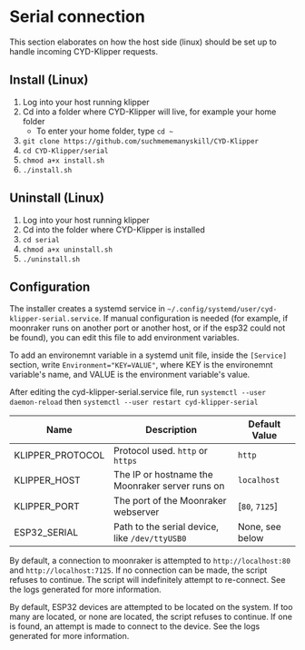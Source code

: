 # Serial connection

This section elaborates on how the host side (linux) should be set up to handle incoming CYD-Klipper requests.

## Install (Linux)

1. Log into your host running klipper 
1. Cd into a folder where CYD-Klipper will live, for example your home folder
    - To enter your home folder, type `cd ~`
1. `git clone https://github.com/suchmememanyskill/CYD-Klipper`
1. `cd CYD-Klipper/serial`
1. `chmod a+x install.sh`
1. `./install.sh`

## Uninstall (Linux)
1. Log into your host running klipper 
1. Cd into the folder where CYD-Klipper is installed
1. `cd serial`
1. `chmod a+x uninstall.sh`
1. `./uninstall.sh`

## Configuration

The installer creates a systemd service in `~/.config/systemd/user/cyd-klipper-serial.service`. If manual configuration is needed (for example, if moonraker runs on another port or another host, or if the esp32 could not be found), you can edit this file to add environment variables.

To add an environemnt variable in a systemd unit file, inside the `[Service]` section, write `Environment="KEY=VALUE"`, where KEY is the environemnt variable's name, and VALUE is the environment variable's value.

After editing the cyd-klipper-serial.service file, run `systemctl --user daemon-reload` then `systemctl --user restart cyd-klipper-serial`

| Name | Description | Default Value |
| --- | --- | --- |
|KLIPPER_PROTOCOL|Protocol used. `http` or `https`|`http`|
|KLIPPER_HOST|The IP or hostname the Moonraker server runs on|`localhost`|
|KLIPPER_PORT|The port of the Moonraker webserver|[`80`, `7125`]|
|ESP32_SERIAL|Path to the serial device, like `/dev/ttyUSB0`|None, see below

By default, a connection to moonraker is attempted to `http://localhost:80` and `http://localhost:7125`. If no connection can be made, the script refuses to continue. The script will indefinitely attempt to re-connect. See the logs generated for more information.

By default, ESP32 devices are attempted to be located on the system. If too many are located, or none are located, the script refuses to continue. If one is found, an attempt is made to connect to the device. See the logs generated for more information.